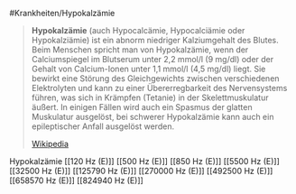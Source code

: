 #Krankheiten/Hypokalzämie
> **Hypokalzämie** (auch Hypocalcämie, Hypocalciämie oder Hypokalziämie) ist ein abnorm niedriger Kalziumgehalt des Blutes. Beim Menschen spricht man von Hypokalzämie, wenn der Calciumspiegel im Blutserum unter 2,2 mmol/l (9 mg/dl) oder der Gehalt von Calcium-Ionen unter 1,1 mmol/l (4,5 mg/dl) liegt. Sie bewirkt eine Störung des Gleichgewichts zwischen verschiedenen Elektrolyten und kann zu einer Übererregbarkeit des Nervensystems führen, was sich in Krämpfen (Tetanie) in der Skelettmuskulatur äußert. In einigen Fällen wird auch ein Spasmus der glatten Muskulatur ausgelöst, bei schwerer Hypokalzämie kann auch ein epileptischer Anfall ausgelöst werden.
>
> [Wikipedia](https://de.wikipedia.org/wiki/Hypokalz%C3%A4mie)

Hypokalzämie
[[120 Hz (E)]]
[[500 Hz (E)]]
[[850 Hz (E)]]
[[5500 Hz (E)]]
[[32500 Hz (E)]]
[[125790 Hz (E)]]
[[270000 Hz (E)]]
[[492500 Hz (E)]]
[[658570 Hz (E)]]
[[824940 Hz (E)]]